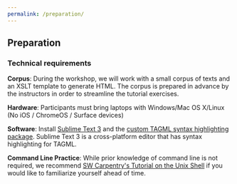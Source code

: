 ```yaml
---
permalink: /preparation/
---
```


## Preparation

### Technical requirements

**Corpus**: During the workshop, we will work with a small corpus of texts and an XSLT template to generate HTML. The corpus is prepared in advance by the instructors in order to streamline the tutorial exercises. 

**Hardware**: Participants must bring laptops with Windows/Mac OS X/Linux (No iOS / ChromeOS / Surface devices)

**Software**: Install [Sublime Text 3](http://www.sublimetext.com/) and the [custom TAGML syntax highlighting package](https://huygensing.github.io/tagml-sublime-syntax/). Sublime Text 3 is a cross-platform editor that has syntax highlighting for TAGML.

**Command Line Practice**: While prior knowledge of command line is not required, we recommend [SW Carpentry's Tutorial on the Unix Shell](https://swcarpentry.github.io/shell-novice/) if you would like to familiarize yourself ahead of time.